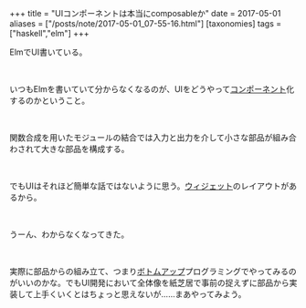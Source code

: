 +++
title = "UIコンポーネントは本当にcomposableか"
date = 2017-05-01
aliases = ["/posts/note/2017-05-01_07-55-16.html"]
[taxonomies]
tags = ["haskell","elm"]
+++

ElmでUI書いている。

&nbsp;

いつもElmを書いていて分からなくなるのが、UIをどうやって[コンポーネント](http://d.hatena.ne.jp/keyword/%A5%B3%A5%F3%A5%DD%A1%BC%A5%CD%A5%F3%A5%C8)化するのかということ。

&nbsp;

関数合成を用いたモジュールの結合では入力と出力を介して小さな部品が組み合わされて大きな部品を構成する。

&nbsp;

でもUIはそれほど簡単な話ではないように思う。[ウィジェット](http://d.hatena.ne.jp/keyword/%A5%A6%A5%A3%A5%B8%A5%A7%A5%C3%A5%C8)のレイアウトがあるから。

&nbsp;

うーん、わからなくなってきた。

&nbsp;

実際に部品からの組み立て、つまり[ボトムアップ](http://d.hatena.ne.jp/keyword/%A5%DC%A5%C8%A5%E0%A5%A2%A5%C3%A5%D7)プログラミングでやってみるのがいいのかな。でもUI開発において全体像を紙芝居で事前の捉えずに部品から実装して上手くいくとはちょっと思えないが……まあやってみよう。

&nbsp;

&nbsp;

